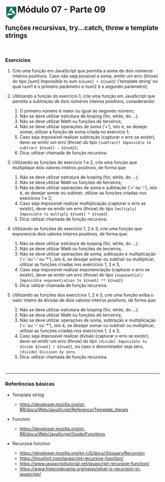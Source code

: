 <div display="flex">
    <img src="../assets/imgs/alpha-logo.png" width="40px" align="left"/>
    <h1>Módulo 07 - Parte 09</h1>
</div>

## funções recursivas, try...catch, throw e template strings

&nbsp;

### Exercícios

1. Crie uma função em JavaScript que permita a soma de dois números inteiros positivos. Caso não seja possível a soma, emitir um erro (throw) do tipo [sum] Impossible to sum `${num1} + ${num2}` (‘template string’ no qual num1 é o primeiro parâmetro e num2 é o segundo parâmetro);

1. Utilizando a função do exercício 1, crie uma função em JavaScript que permita a subtração de dois números inteiros positivos, considerando:

    1. O primeiro número é maior ou igual ao segundo número;
    1. Não se deve utilizar estrutura de looping (for, while, do ...);
    1. Não se deve utilizar Math ou funções de terceiros;
    1. Não se deve utilizar operações de soma (‘+’), isto é, se desejar somar, utilizar a função de soma criada no exercício 1;
    1. Caso seja impossível realizar subtração (capturar o erro se existir), deve-se emitir um erro (throw) do tipo `[subtract] Impossible to subtract ${num1} - ${num2}`;
    1. Dica: utilizar chamada de função recursiva.

1. Utilizando as funções do exercício 1 e 2, crie uma função que multiplique dois valores inteiros positivos, de forma que:

    1. Não se deve utilizar estrutura de looping (for, while, do ...);
    1. Não se deve utilizar Math ou funções de terceiros;
    1. Não se deve utilizar operações de soma e subtração (‘+’ ou ‘-‘), isto é, se desejar somar ou subtrair, utilizar as funções criadas nos exercícios 1 e 2;
    1. Caso seja impossível realizar multiplicação (capturar o erro se existir), deve-se emitir um erro (throw) do tipo `[multiply] Impossible to multiply ${num1} * ${num2}`
    1. Dica: utilizar chamada de função recursiva.

1. Utilizando as funções do exercício 1, 2 e 3, crie uma função que exponencie dois valores inteiros positivos, de forma que:

    1. Não se deve utilizar estrutura de looping (for, while, do ...);
    1. Não se deve utilizar Math ou funções de terceiros;
    1. Não se deve utilizar operações de soma, subtração e multiplicação (‘+’ ou ‘-‘ ou ‘*’), isto é, se desejar somar ou subtrair ou multiplicar, utilizar as funções criadas nos exercícios 1, 2 e 3;
    1. Caso seja impossível realizar exponenciação (capturar o erro se existir), deve-se emitir um erro (throw) do tipo `[exponential] Impossible exponentiation to ${num1} ** ${num2}`
    1. Dica: utilizar chamada de função recursiva.

1. Utilizando as funções dos exercícios 1, 2 e 3, crie uma função exiba o valor inteiro da divisão de dois valores inteiros positivos, de forma que:

    1. Não se deve utilizar estrutura de looping (for, while, do ...);
    1. Não se deve utilizar Math ou funções de terceiros;
    1. Não se deve utilizar operações de soma, subtração e multiplicação (‘+’ ou ‘-‘ ou ‘*’), isto é, se desejar somar ou subtrair ou multiplicar, utilizar as funções criadas nos exercícios 1, 2 e 3;
    1. Caso seja impossível realizar divisão (capturar o erro se existir), deve-se emitir um erro (throw) do tipo `[divide] Impossible to divide ${num1} / ${num2}`, ou caso o denominador seja zero, `[divide] Division by zero`.
    1. Dica: utilizar chamada de função recursiva.

&nbsp;

---

### Referências básicas

- Template string
  - <https://developer.mozilla.org/pt-BR/docs/Web/JavaScript/Reference/Template_literals>

- Function
  - <https://developer.mozilla.org/pt-BR/docs/Web/JavaScript/Guide/Functions>

- Recursive function
  - <https://developer.mozilla.org/en-US/docs/Glossary/Recursion>
  - <https://linuxhint.com/javascript-recursive-function/>
  - <https://www.javascripttutorial.net/javascript-recursive-function/>
  - <https://www.freecodecamp.org/news/what-is-recursion-in-javascript/>
